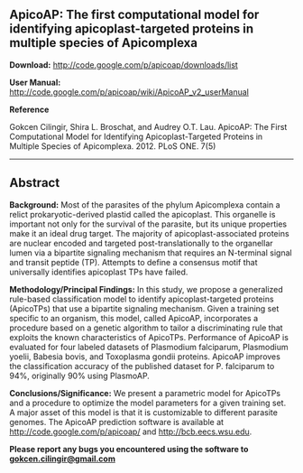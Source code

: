 ## ApicoAP: The first computational model for identifying apicoplast-targeted proteins in multiple species of Apicomplexa ##

**Download:** http://code.google.com/p/apicoap/downloads/list

**User Manual:** http://code.google.com/p/apicoap/wiki/ApicoAP_v2_userManual

**Reference**

Gokcen Cilingir, Shira L. Broschat, and Audrey O.T. Lau. ApicoAP: The First Computational Model for Identifying Apicoplast-Targeted Proteins in Multiple Species of Apicomplexa. 2012. PLoS ONE. 7(5)


---


## Abstract ##
**Background:** Most of the parasites of the phylum Apicomplexa contain a relict prokaryotic-derived plastid called the apicoplast. This organelle is important not only for the survival of the parasite, but its unique properties make it an ideal drug target. The majority of apicoplast-associated proteins are nuclear encoded and targeted post-translationally to the organellar lumen via a bipartite signaling mechanism that requires an N-terminal signal and transit peptide (TP). Attempts to define a consensus motif that universally identifies apicoplast TPs have failed.

**Methodology/Principal Findings:** In this study, we propose a generalized rule-based classification model to identify apicoplast-targeted proteins (ApicoTPs) that use a bipartite signaling mechanism. Given a training set specific to an organism, this model, called ApicoAP, incorporates a procedure based on a genetic algorithm to tailor a discriminating rule that exploits the known characteristics of ApicoTPs. Performance of ApicoAP is evaluated for four labeled datasets of Plasmodium falciparum, Plasmodium yoelii, Babesia bovis, and Toxoplasma gondii proteins. ApicoAP improves the classification accuracy of the published dataset for P. falciparum to 94%, originally 90% using PlasmoAP.

**Conclusions/Significance:** We present a parametric model for ApicoTPs and a procedure to optimize the model parameters for a given training set. A major asset of this model is that it is customizable to different parasite genomes. The ApicoAP prediction software is available at http://code.google.com/p/apicoap/ and http://bcb.eecs.wsu.edu.

**Please report any bugs you encountered using the software to gokcen.cilingir@gmail.com**
